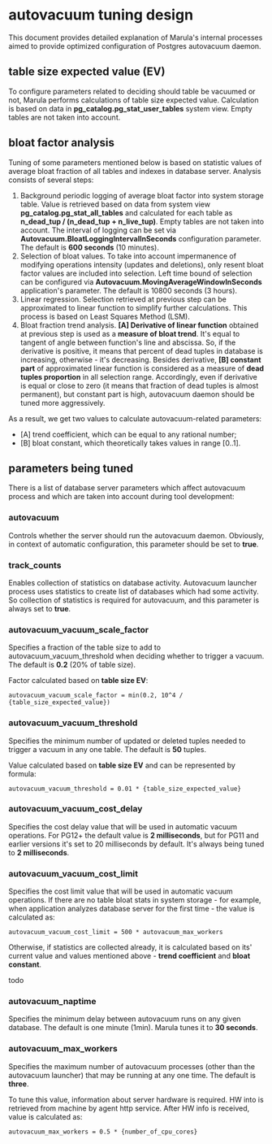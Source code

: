 # autovacuum tuning design

This document provides detailed explanation of Marula's internal processes aimed to provide optimized configuration of Postgres autovacuum daemon.



## table size expected value (EV)

To configure parameters related to deciding should table be vacuumed or not,
Marula performs calculations of table size expected value. Calculation is based on data in **pg_catalog.pg_stat_user_tables** system view.
Empty tables are not taken into account.



## bloat factor analysis

Tuning of some parameters mentioned below is based on statistic values of average bloat fraction of all tables and indexes in database server.
Analysis consists of several steps:

1. Background periodic logging of average bloat factor into system storage table.
   Value is retrieved based on data from system view **pg_catalog.pg_stat_all_tables** and calculated for each table as **n_dead_tup / (n_dead_tup + n_live_tup)**.
   Empty tables are not taken into account.
   The interval of logging can be set via **Autovacuum.BloatLoggingIntervalInSeconds** configuration parameter. The default is **600 seconds** (10 minutes).
2. Selection of bloat values.
   To take into account impermanence of modifying operations intensity (updates  and deletions), only resent bloat factor values are included into selection.
   Left time bound of selection can be configured via **Autovacuum.MovingAverageWindowInSeconds** application's parameter. The default is 10800 seconds (3 hours).
3. Linear regression.
   Selection retrieved at previous step can be approximated to linear function to simplify further calculations. This process is based on Least Squares Method (LSM).
4. Bloat fraction trend analysis.
   **[A] Derivative of linear function** obtained at previous step is used as a **measure of bloat trend**.
   It's equal to tangent of angle between function's line and abscissa.
   So, if the derivative is positive, it means that percent of dead tuples in database is increasing, otherwise - it's decreasing.
   Besides derivative, **[B] constant part** of approximated linear function is considered as a measure of **dead tuples proportion** in all selection range.
   Accordingly, even if derivative is equal or close to zero (it means that fraction of dead tuples is almost permanent),
   but constant part is high, autovacuum daemon should be tuned more aggressively.

As a result, we get two values to calculate autovacuum-related parameters:

* [A] trend coefficient, which can be equal to any rational number;
* [B] bloat constant, which theoretically takes values in range [0..1].



## parameters being tuned

There is a list of database server parameters which affect autovacuum process and which are taken into account during tool development:

### autovacuum

Controls whether the server should run the autovacuum daemon.
Obviously, in context of automatic configuration, this parameter should be set to **true**.

### track_counts

Enables collection of statistics on database activity.
Autovacuum launcher process uses statistics to create list of databases which had some activity. So collection of statistics is required for autovacuum, and this parameter is always set to **true**.

### autovacuum_vacuum_scale_factor

Specifies a fraction of the table size to add to autovacuum_vacuum_threshold when deciding whether to trigger a vacuum. The default is **0.2** (20% of table size).

Factor calculated based on **table size EV**:

```
autovacuum_vacuum_scale_factor = min(0.2, 10^4 / {table_size_expected_value})
```

### autovacuum_vacuum_threshold

Specifies the minimum number of updated or deleted tuples needed to trigger a vacuum in any one table. The default is **50** tuples.

Value calculated based on **table size EV** and can be represented by formula:
```
autovacuum_vacuum_threshold = 0.01 * {table_size_expected_value}
```

### autovacuum_vacuum_cost_delay

Specifies the cost delay value that will be used in automatic vacuum operations.
For PG12+ the default value is **2 milliseconds**, but for PG11 and earlier versions it's set to 20 milliseconds by default.
It's always being tuned to **2 milliseconds**.

### autovacuum_vacuum_cost_limit

Specifies the cost limit value that will be used in automatic vacuum operations.
If there are no table bloat stats in system storage - for example, when application analyzes database server for the first time - the value is calculated as:

```
autovacuum_vacuum_cost_limit = 500 * autovacuum_max_workers
```

Otherwise, if statistics are collected already, it is calculated based on its' current value and values mentioned above - **trend coefficient** and **bloat constant**.

todo

### autovacuum_naptime

Specifies the minimum delay between autovacuum runs on any given database.
The default is one minute (1min).
Marula tunes it to **30 seconds**.

### autovacuum_max_workers

Specifies the maximum number of autovacuum processes (other than the autovacuum launcher) that may be running at any one time. The default is **three**.

To tune this value, information about server hardware is required. HW into is retrieved from machine by agent http service.
After HW info is received, value is calculated as:

```
autovacuum_max_workers = 0.5 * {number_of_cpu_cores}
```